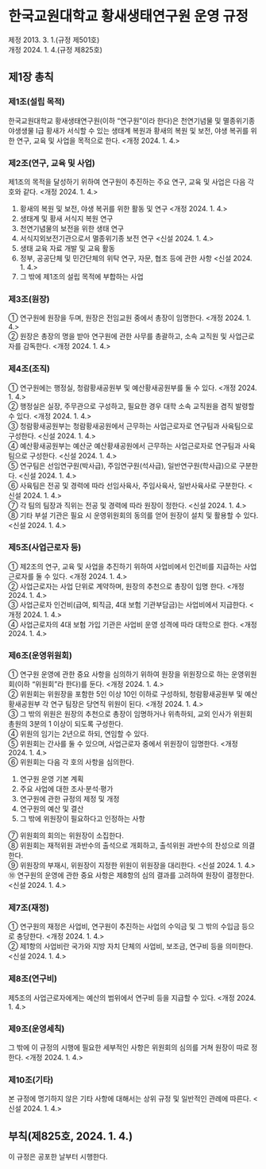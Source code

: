 # 한국교원대학교 황새생태연구원 운영 규정

제정 2013. 3. 1.(규정 제501호)  
개정 2024. 1. 4.(규정 제825호)

## 제1장 총칙

### 제1조(설립 목적)

한국교원대학교 황새생태연구원(이하 “연구원”이라 한다)은 천연기념물 및 멸종위기종 야생생물 I급 황새가 서식할 수 있는 생태계 복원과 황새의 복원 및 보전, 야생 복귀를 위한 연구, 교육 및 사업을 목적으로 한다. <개정 2024. 1. 4.>

### 제2조(연구, 교육 및 사업)

제1조의 목적을 달성하기 위하여 연구원이 추진하는 주요 연구, 교육 및 사업은 다음 각 호와 같다. <개정 2024. 1. 4.>

1. 황새의 복원 및 보전, 야생 복귀를 위한 활동 및 연구 <개정 2024. 1. 4.>
2. 생태계 및 황새 서식지 복원 연구
3. 천연기념물의 보전을 위한 생태 연구
4. 서식지외보전기관으로서 멸종위기종 보전 연구 <신설 2024. 1. 4.>
5. 생태 교육 자료 개발 및 교육 활동
6. 정부, 공공단체 및 민간단체의 위탁 연구, 자문, 협조 등에 관한 사항 <신설 2024. 1. 4.>
7. 그 밖에 제1조의 설립 목적에 부합하는 사업

### 제3조(원장)

① 연구원에 원장을 두며, 원장은 전임교원 중에서 총장이 임명한다. <개정 2024. 1. 4.>  
② 원장은 총장의 명을 받아 연구원에 관한 사무를 총괄하고, 소속 교직원 및 사업근로자를 감독한다. <개정 2024. 1. 4.>

### 제4조(조직)

① 연구원에는 행정실, 청람황새공원부 및 예산황새공원부를 둘 수 있다. <개정 2024. 1. 4.>  
② 행정실은 실장, 주무관으로 구성하고, 필요한 경우 대학 소속 교직원을 겸직 발령할 수 있다. <개정 2024. 1. 4.>  
③ 청람황새공원부는 청람황새공원에서 근무하는 사업근로자로 연구팀과 사육팀으로 구성한다. <신설 2024. 1. 4.>  
④ 예산황새공원부는 예산군 예산황새공원에서 근무하는 사업근로자로 연구팀과 사육팀으로 구성한다. <신설 2024. 1. 4.>  
⑤ 연구팀은 선임연구원(박사급), 주임연구원(석사급), 일반연구원(학사급)으로 구분한다. <신설 2024. 1. 4.>  
⑥ 사육팀은 전공 및 경력에 따라 선임사육사, 주임사육사, 일반사육사로 구분한다. <신설 2024. 1. 4.>  
⑦ 각 팀의 팀장과 직위는 전공 및 경력에 따라 원장이 정한다. <신설 2024. 1. 4.>  
⑧ 기타 부설 기관은 필요 시 운영위원회의 동의를 얻어 원장이 설치 및 활용할 수 있다. <신설 2024. 1. 4.>

### 제5조(사업근로자 등)

① 제2조의 연구, 교육 및 사업을 추진하기 위하여 사업비에서 인건비를 지급하는 사업근로자를 둘 수 있다. <개정 2024. 1. 4.>  
② 사업근로자는 사업 단위로 계약하며, 원장의 추천으로 총장이 임명 한다. <개정 2024. 1. 4.>  
③ 사업근로자 인건비(급여, 퇴직금, 4대 보험 기관부담금)는 사업비에서 지급한다. <개정 2024. 1. 4.>  
④ 사업근로자의 4대 보험 가입 기관은 사업비 운영 성격에 따라 대학으로 한다. <개정 2024. 1. 4.>

### 제6조(운영위원회)

① 연구원 운영에 관한 중요 사항을 심의하기 위하여 원장을 위원장으로 하는 운영위원회(이하 “위원회”라 한다)를 둔다. <개정 2024. 1. 4.>  
② 위원회는 위원장을 포함한 5인 이상 10인 이하로 구성하되, 청람황새공원부 및 예산황새공원부 각 연구 팀장은 당연직 위원이 된다. <개정 2024. 1. 4.>  
③ 그 밖의 위원은 원장의 추천으로 총장이 임명하거나 위촉하되, 교외 인사가 위원회 총원의 3분의 1 이상이 되도록 구성한다.  
④ 위원의 임기는 2년으로 하되, 연임할 수 있다.  
⑤ 위원회는 간사를 둘 수 있으며, 사업근로자 중에서 위원장이 임명한다. <개정 2024. 1. 4.>  
⑥ 위원회는 다음 각 호의 사항을 심의한다.

1. 연구원 운영 기본 계획
2. 주요 사업에 대한 조사·분석·평가
3. 연구원에 관한 규정의 제정 및 개정
4. 연구원의 예산 및 결산
5. 그 밖에 위원장이 필요하다고 인정하는 사항

⑦ 위원회의 회의는 위원장이 소집한다.  
⑧ 위원회는 재적위원 과반수의 출석으로 개회하고, 출석위원 과반수의 찬성으로 의결한다.  
⑨ 위원장의 부재시, 위원장이 지정한 위원이 위원장을 대리한다. <신설 2024. 1. 4.>  
⑩ 연구원의 운영에 관한 중요 사항은 제8항의 심의 결과를 고려하여 원장이 결정한다. <신설 2024. 1. 4.>

### 제7조(재정)

① 연구원의 재정은 사업비, 연구원이 추진하는 사업의 수익금 및 그 밖의 수입금 등으로 충당한다. <개정 2024. 1. 4.>  
② 제1항의 사업비란 국가와 지방 자치 단체의 사업비, 보조금, 연구비 등을 의미한다. <신설 2024. 1. 4.>

### 제8조(연구비)

제5조의 사업근로자에게는 예산의 범위에서 연구비 등을 지급할 수 있다. <개정 2024. 1. 4.>

### 제9조(운영세칙)

그 밖에 이 규정의 시행에 필요한 세부적인 사항은 위원회의 심의를 거쳐 원장이 따로 정한다. <개정 2024. 1. 4.>

### 제10조(기타)

본 규정에 명기하지 않은 기타 사항에 대해서는 상위 규정 및 일반적인 관례에 따른다. <신설 2024. 1. 4.>

## 부칙(제825호, 2024. 1. 4.)

이 규정은 공포한 날부터 시행한다.
